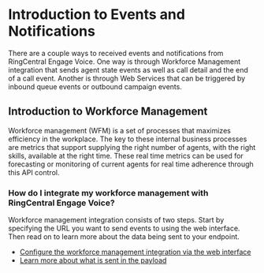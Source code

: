 # Introduction to Events and Notifications

There are a couple ways to received events and notifications from RingCentral Engage Voice. One way is through Workforce Management integration that sends agent state events as well as call detail and the end of a call event.  Another is through Web Services that can be triggered by inbound queue events or outbound campaign events.


## Introduction to Workforce Management

Workforce management (WFM) is a set of processes that maximizes efficiency in the workplace.  The key to these internal business processes are metrics that support supplying the right number of agents, with the right skills, available at the right time. These real time metrics can be used for forecasting or monitoring of current agents for real time adherence through this API control.

### How do I integrate my workforce management with RingCentral Engage Voice?

Workforce management integration consists of two steps. Start by specifying the URL you want to send events to using the web interface.  Then read on to learn more about the data being sent to your endpoint.

* [Configure the workforce management integration via the web interface](./wfm/configure-wfm)
* [Learn more about what is sent in the payload](./wfm/payload-wfm)
